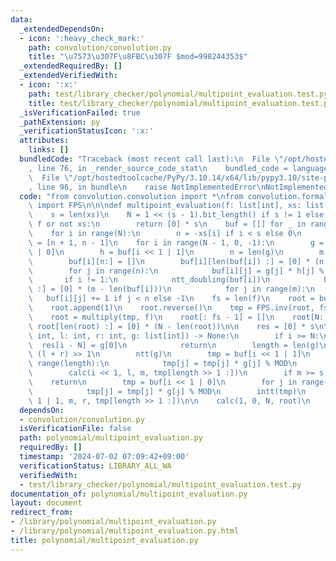 ```yaml
---
data:
  _extendedDependsOn:
  - icon: ':heavy_check_mark:'
    path: convolution/convolution.py
    title: "\u7573\u307F\u8FBC\u307F $mod=998244353$"
  _extendedRequiredBy: []
  _extendedVerifiedWith:
  - icon: ':x:'
    path: test/library_checker/polynomial/multipoint_evaluation.test.py
    title: test/library_checker/polynomial/multipoint_evaluation.test.py
  _isVerificationFailed: true
  _pathExtension: py
  _verificationStatusIcon: ':x:'
  attributes:
    links: []
  bundledCode: "Traceback (most recent call last):\n  File \"/opt/hostedtoolcache/PyPy/3.10.14/x64/lib/pypy3.10/site-packages/onlinejudge_verify/documentation/build.py\"\
    , line 76, in _render_source_code_stat\n    bundled_code = language.bundle(\n\
    \  File \"/opt/hostedtoolcache/PyPy/3.10.14/x64/lib/pypy3.10/site-packages/onlinejudge_verify/languages/python.py\"\
    , line 96, in bundle\n    raise NotImplementedError\nNotImplementedError\n"
  code: "from convolution.convolution import *\nfrom convolution.formal_power_series\
    \ import FPS\n\n\ndef multipoint_evaluation(f: list[int], xs: list[int]) -> list[int]:\n\
    \    s = len(xs)\n    N = 1 << (s - 1).bit_length() if s != 1 else 2\n    if not\
    \ f or not xs:\n        return [0] * s\n    buf = [[] for _ in range(N << 1)]\n\
    \    for i in range(N):\n        n = -xs[i] if i < s else 0\n        buf[i + N]\
    \ = [n + 1, n - 1]\n    for i in range(N - 1, 0, -1):\n        g = buf[i << 1\
    \ | 0]\n        h = buf[i << 1 | 1]\n        n = len(g)\n        m = n << 1\n\
    \        buf[i][n:] = []\n        buf[i][len(buf[i]) :] = [0] * (n - len(buf[i]))\n\
    \        for j in range(n):\n            buf[i][j] = g[j] * h[j] % MOD - 1\n \
    \       if i != 1:\n            ntt_doubling(buf[i])\n            buf[i][len(buf[i])\
    \ :] = [0] * (m - len(buf[i]))\n            for j in range(m):\n             \
    \   buf[i][j] += 1 if j < n else -1\n    fs = len(f)\n    root = buf[1]\n    intt(root)\n\
    \    root.append(1)\n    root.reverse()\n    tmp = FPS.inv(root, fs)\n    tmp.reverse()\n\
    \    root = multiply(tmp, f)\n    root[: fs - 1] = []\n    root[N:] = []\n   \
    \ root[len(root) :] = [0] * (N - len(root))\n\n    res = [0] * s\n\n    def calc(i:\
    \ int, l: int, r: int, g: list[int]) -> None:\n        if i >= N:\n          \
    \  res[i - N] = g[0]\n            return\n        length = len(g)\n        m =\
    \ (l + r) >> 1\n        ntt(g)\n        tmp = buf[i << 1 | 1]\n        for j in\
    \ range(length):\n            tmp[j] = tmp[j] * g[j] % MOD\n        intt(tmp)\n\
    \        calc(i << 1, l, m, tmp[length >> 1 :])\n        if m >= s:\n        \
    \    return\n        tmp = buf[i << 1 | 0]\n        for j in range(length):\n\
    \            tmp[j] = tmp[j] * g[j] % MOD\n        intt(tmp)\n        calc(i <<\
    \ 1 | 1, m, r, tmp[length >> 1 :])\n\n    calc(1, 0, N, root)\n    return res\n"
  dependsOn:
  - convolution/convolution.py
  isVerificationFile: false
  path: polynomial/multipoint_evaluation.py
  requiredBy: []
  timestamp: '2024-07-02 07:09:42+09:00'
  verificationStatus: LIBRARY_ALL_WA
  verifiedWith:
  - test/library_checker/polynomial/multipoint_evaluation.test.py
documentation_of: polynomial/multipoint_evaluation.py
layout: document
redirect_from:
- /library/polynomial/multipoint_evaluation.py
- /library/polynomial/multipoint_evaluation.py.html
title: polynomial/multipoint_evaluation.py
---
```

